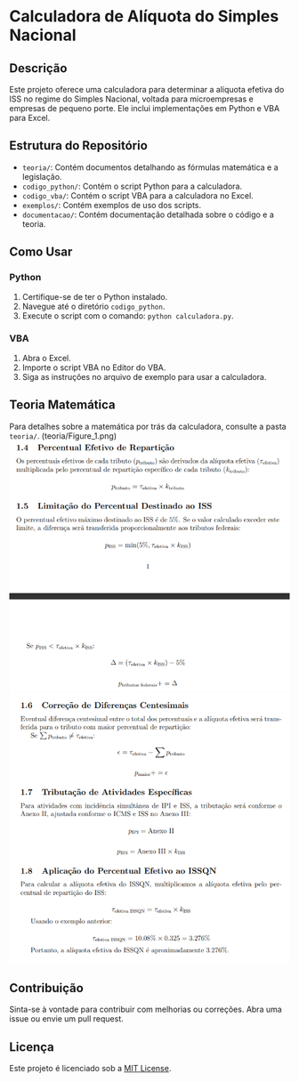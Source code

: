 # Calculadora de Alíquota do Simples Nacional

## Descrição

Este projeto oferece uma calculadora para determinar a alíquota efetiva do ISS no regime do Simples Nacional, voltada para microempresas e empresas de pequeno porte. Ele inclui implementações em Python e VBA para Excel.

## Estrutura do Repositório

- `teoria/`: Contém documentos detalhando as fórmulas matemática e a legislação.
- `codigo_python/`: Contém o script Python para a calculadora.
- `codigo_vba/`: Contém o script VBA para a calculadora no Excel.
- `exemplos/`: Contém exemplos de uso dos scripts.
- `documentacao/`: Contém documentação detalhada sobre o código e a teoria.

## Como Usar

### Python

1. Certifique-se de ter o Python instalado.
2. Navegue até o diretório `codigo_python`.
3. Execute o script com o comando: `python calculadora.py`.

### VBA

1. Abra o Excel.
2. Importe o script VBA no Editor do VBA.
3. Siga as instruções no arquivo de exemplo para usar a calculadora.

## Teoria Matemática

Para detalhes sobre a matemática por trás da calculadora, consulte a pasta `teoria/`. 
(teoria/Figure_1.png)
![Alt Text](teoria/Figure_2.png)
![Alt Text](teoria/Figure_3.png)


## Contribuição

Sinta-se à vontade para contribuir com melhorias ou correções. Abra uma issue ou envie um pull request.

## Licença

Este projeto é licenciado sob a [MIT License](LICENSE).
